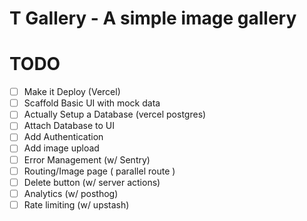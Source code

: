 # T Gallery - A simple image gallery

# TODO

- [ ] Make it Deploy (Vercel)
- [ ] Scaffold Basic UI with mock data
- [ ] Actually Setup a Database (vercel postgres)
- [ ] Attach Database to UI
- [ ] Add Authentication
- [ ] Add image upload
- [ ] Error Management (w/ Sentry)
- [ ] Routing/Image page ( parallel route )
- [ ] Delete button (w/ server actions)
- [ ] Analytics (w/ posthog)
- [ ] Rate limiting (w/ upstash)
